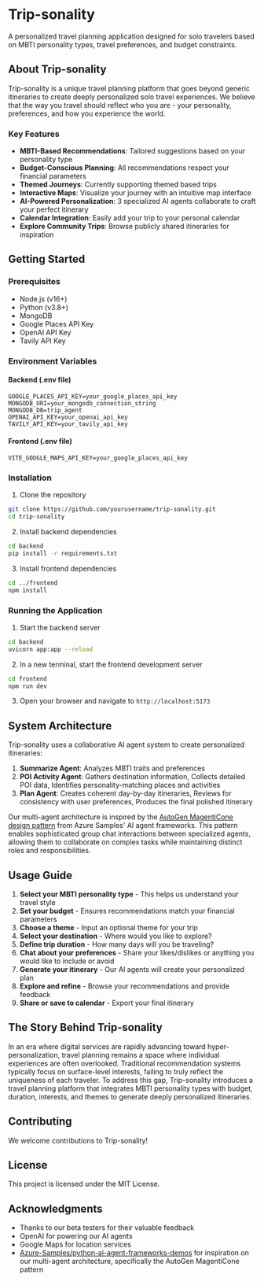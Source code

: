 # Trip-sonality

A personalized travel planning application designed for solo travelers based on MBTI personality types, travel preferences, and budget constraints.

## About Trip-sonality

Trip-sonality is a unique travel planning platform that goes beyond generic itineraries to create deeply personalized solo travel experiences. We believe that the way you travel should reflect who you are - your personality, preferences, and how you experience the world.

### Key Features

- **MBTI-Based Recommendations**: Tailored suggestions based on your personality type
- **Budget-Conscious Planning**: All recommendations respect your financial parameters
- **Themed Journeys**: Currently supporting themed based trips
- **Interactive Maps**: Visualize your journey with an intuitive map interface
- **AI-Powered Personalization**: 3 specialized AI agents collaborate to craft your perfect itinerary
- **Calendar Integration**: Easily add your trip to your personal calendar
- **Explore Community Trips**: Browse publicly shared itineraries for inspiration

## Getting Started

### Prerequisites

- Node.js (v16+)
- Python (v3.8+)
- MongoDB
- Google Places API Key
- OpenAI API Key
- Tavily API Key

### Environment Variables

#### Backend (.env file)

```
GOOGLE_PLACES_API_KEY=your_google_places_api_key
MONGODB_URI=your_mongodb_connection_string
MONGODB_DB=trip_agent
OPENAI_API_KEY=your_openai_api_key
TAVILY_API_KEY=your_tavily_api_key
```

#### Frontend (.env file)

```
VITE_GOOGLE_MAPS_API_KEY=your_google_places_api_key
```

### Installation

1. Clone the repository

```bash
git clone https://github.com/yourusername/trip-sonality.git
cd trip-sonality
```

2. Install backend dependencies

```bash
cd backend
pip install -r requirements.txt
```

3. Install frontend dependencies

```bash
cd ../frontend
npm install
```

### Running the Application

1. Start the backend server

```bash
cd backend
uvicorn app:app --reload
```

2. In a new terminal, start the frontend development server

```bash
cd frontend
npm run dev
```

3. Open your browser and navigate to `http://localhost:5173`

## System Architecture

Trip-sonality uses a collaborative AI agent system to create personalized itineraries:

1. **Summarize Agent**: Analyzes MBTI traits and preferences
2. **POI Activity Agent**: Gathers destination information, Collects detailed POI data, Identifies personality-matching places and activities
3. **Plan Agent**: Creates coherent day-by-day itineraries, Reviews for consistency with user preferences, Produces the final polished itinerary

Our multi-agent architecture is inspired by the [AutoGen MagentiCone design pattern](https://github.com/Azure-Samples/python-ai-agent-frameworks-demos/blob/main/autogen_magenticone.py) from Azure Samples' AI agent frameworks. This pattern enables sophisticated group chat interactions between specialized agents, allowing them to collaborate on complex tasks while maintaining distinct roles and responsibilities.

## Usage Guide

1. **Select your MBTI personality type** - This helps us understand your travel style
2. **Set your budget** - Ensures recommendations match your financial parameters
3. **Choose a theme** - Input an optional theme for your trip
4. **Select your destination** - Where would you like to explore?
5. **Define trip duration** - How many days will you be traveling?
6. **Chat about your preferences** - Share your likes/dislikes or anything you would like to include or avoid
7. **Generate your itinerary** - Our AI agents will create your personalized plan
8. **Explore and refine** - Browse your recommendations and provide feedback
9. **Share or save to calendar** - Export your final itinerary

## The Story Behind Trip-sonality

In an era where digital services are rapidly advancing toward hyper-personalization, travel planning remains a space where individual experiences are often overlooked. Traditional recommendation systems typically focus on surface-level interests, failing to truly reflect the uniqueness of each traveler. To address this gap, Trip-sonality introduces a travel planning platform that integrates MBTI personality types with budget, duration, interests, and themes to generate deeply personalized itineraries.

## Contributing

We welcome contributions to Trip-sonality!

## License

This project is licensed under the MIT License.

## Acknowledgments

- Thanks to our beta testers for their valuable feedback
- OpenAI for powering our AI agents
- Google Maps for location services
- [Azure-Samples/python-ai-agent-frameworks-demos](https://github.com/Azure-Samples/python-ai-agent-frameworks-demos) for inspiration on our multi-agent architecture, specifically the AutoGen MagentiCone pattern

